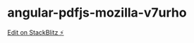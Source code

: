 # angular-pdfjs-mozilla-v7urho

[Edit on StackBlitz ⚡️](https://stackblitz.com/edit/angular-pdfjs-mozilla-v7urho)